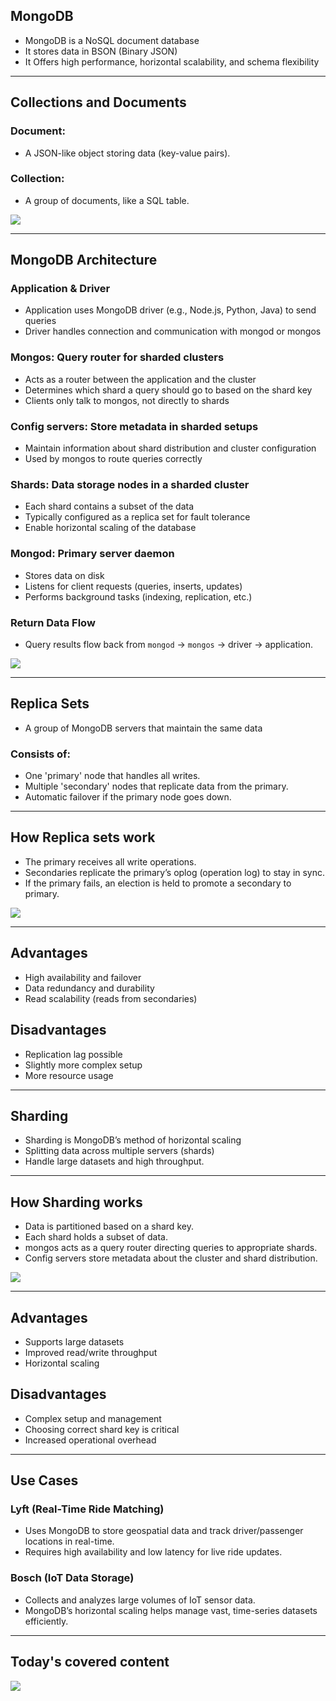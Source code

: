 ## MongoDB
- MongoDB is a NoSQL document database
- It stores data in BSON (Binary JSON)
- It Offers high performance, horizontal scalability, and schema flexibility

--- 

## Collections and Documents

### Document: 
- A JSON-like object storing data (key-value pairs).
### Collection: 
- A group of documents, like a SQL table.

![](images/coll_doc.PNG)

---

## MongoDB Architecture

### Application & Driver
- Application uses MongoDB driver (e.g., Node.js, Python, Java) to send queries
- Driver handles connection and communication with mongod or mongos

### Mongos: Query router for sharded clusters
- Acts as a router between the application and the cluster
- Determines which shard a query should go to based on the shard key
- Clients only talk to mongos, not directly to shards

### Config servers: Store metadata in sharded setups
- Maintain information about shard distribution and cluster configuration
- Used by mongos to route queries correctly

### Shards: Data storage nodes in a sharded cluster
- Each shard contains a subset of the data
- Typically configured as a replica set for fault tolerance
- Enable horizontal scaling of the database

### Mongod: Primary server daemon
- Stores data on disk
- Listens for client requests (queries, inserts, updates)
- Performs background tasks (indexing, replication, etc.)

### Return Data Flow 
- Query results flow back from `mongod` → `mongos` → driver → application.

![](images/mongo_arc.PNG)

---

## Replica Sets

- A group of MongoDB servers that maintain the same data
### Consists of:
- One 'primary' node that handles all writes.
- Multiple 'secondary' nodes that replicate data from the primary.
- Automatic failover if the primary node goes down.

---

## How Replica sets work

- The primary receives all write operations.
- Secondaries replicate the primary’s oplog (operation log) to stay in sync.
- If the primary fails, an election is held to promote a secondary to primary.

![](images/replica.PNG)

---

## Advantages	
- High availability and failover
- Data redundancy and durability
- Read scalability (reads from secondaries)

## Disadvantages
- Replication lag possible
- Slightly more complex setup
- More resource usage

---

## Sharding
- Sharding is MongoDB’s method of horizontal scaling 
- Splitting data across multiple servers (shards)
- Handle large datasets and high throughput.

---

## How Sharding works
- Data is partitioned based on a shard key.
- Each shard holds a subset of data.
- mongos acts as a query router directing queries to appropriate shards.
- Config servers store metadata about the cluster and shard distribution.

![](images/sharding.PNG)

---

## Advantages
- Supports large datasets
- Improved read/write throughput
- Horizontal scaling

## Disadvantages
- Complex setup and management
- Choosing correct shard key is critical
- Increased operational overhead

---

## Use Cases

### Lyft (Real-Time Ride Matching)
- Uses MongoDB to store geospatial data and track driver/passenger locations in real-time.  
- Requires high availability and low latency for live ride updates.

### Bosch (IoT Data Storage)
- Collects and analyzes large volumes of IoT sensor data.  
- MongoDB’s horizontal scaling helps manage vast, time-series datasets efficiently.

---

## Today's covered content

![](images/today.PNG)
